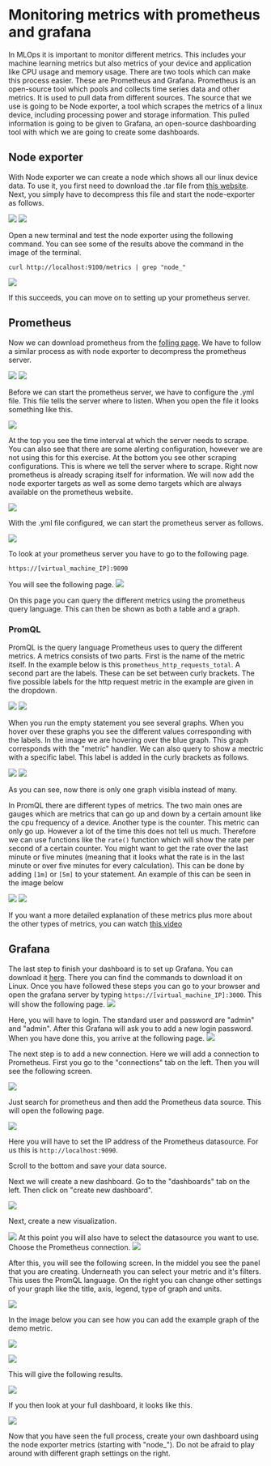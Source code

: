 # Monitoring metrics with prometheus and grafana

In MLOps it is important to monitor different metrics. This includes your machine learning metrics but also metrics of your device and application like CPU usage and memory usage. There are two tools which can make this process easier. These are Prometheus and Grafana. Prometheus is an open-source tool which pools and collects time series data and other metrics. It is used to pull data from different sources. The source that we use is going to be Node exporter, a tool which scrapes the metrics of a linux device, including processing power and storage information. This pulled information is going to be given to Grafana, an open-source dashboarding tool with which we are going to create some dashboards.

## Node exporter

With Node exporter we can create a node which shows all our linux device data. To use it, you first need to download the .tar file from [this website](https://prometheus.io/download/#node_exporter). Next, you simply have to decompress this file and start the node-exporter as follows.

<img src="images/nodeexporter1.png"  />
<img src="images/nodeexporter2.png"  />

Open a new terminal and test the node exporter using the following command. You can see some of the results above the command in the image of the terminal.

<code>curl http://localhost:9100/metrics | grep "node_"</code>

<img src="images/curlnodeexporter.png"   />

If this succeeds, you can move on to setting up your prometheus server.

##  Prometheus

Now we can download prometheus from the [folling page](https://prometheus.io/download). We have to follow a similar process as with node exporter to decompress the prometheus server. 

<img src="images/prometheusextract.png"  />
<img src="images/prometheusextract2.png"  />

Before we can start the prometheus server, we have to configure the .yml file. This file tells the server where to listen. When you open the file it looks something like this.

<img src="images/prometheus.yml.png"  />

At the top you see the time interval at which the server needs to scrape. You can also see that there are some alerting configuration, however we are not using this for this exercise. At the bottom you see other scraping configurations. This is where we tell the server where to scrape. Right now prometheus is already scraping itself for information. We will now add the node exporter targets as well as some demo targets which are always available on the prometheus website.

<img src="images/adddemojob.png"  />

With the .yml file configured, we can start the prometheus server as follows.

<img src="images/prometheussetup.png"  />

To look at your prometheus server you have to go to the following page.

<code>https://[virtual_machine_IP]:9090</code>

You will see the following page.
<img src="images/prometheuswelcome.png"  />

On this page you can query the different metrics using the prometheus query language. This can then be shown as both a table and a graph. 

### PromQL

PromQL is the query language Prometheus uses to query the different metrics. A metrics consists of two parts. First is the name of the metric itself. In the example below is this <code>prometheus_http_requests_total</code>. A second part are the labels. These can be set between curly brackets. The five possible labels for the http request metric in the example are given in the dropdown. 

<img src="images/promql1.png"  />
<img src="images/promql2.png"  />

When you run the empty statement you see several graphs. When you hover over these graphs you see the different values corresponding with the labels. In the image we are hovering over the blue graph. This graph corresponds with the "metric" handler. We can also query to show a mectric with a specific label. This label is added in the curly brackets as follows.

<img src="images/promql3.png"  />
<img src="images/promql4.png"  />

As you can see, now there is only one graph visibla instead of many.

In PromQL there are different types of metrics. The two main ones are gauges which are metrics that can go up and down by a certain amount like the cpu frequency of a device. Another type is the counter. This metric can only go up. However a lot of the time this does not tell us much. Therefore we can use functions like the <code>rate()</code> function which will show the rate per second of a certain counter. You might want to get the rate over the last minute or five minutes (meaning that it looks what the rate is in the last minute or over five minutes for every calculation). This can be done by adding <code>[1m]</code> or <code>[5m]</code> to your statement. An example of this can be seen in the image below

<img src="images/promql5.png"  />
<img src="images/promql6.png"  />

If you want a more detailed explanation of these metrics plus more about the other types of metrics, you can watch [this video](https://www.youtube.com/watch?v=fhx0ehppMGM&list=PLyBW7UHmEXgylLwxdVbrBQJ-fJ_jMvh8h&index=3)

## Grafana

The last step to finish your dashboard is to set up Grafana. You can download it [here](https://grafana.com/grafana/download?pg=get&plcmt=selfmanaged-box1-cta1). There you can find the commands to download it on Linux. Once you have followed these steps you can go to your browser and open the grafana server by typing <code>https://[virtual_machine_IP]:3000</code>. This will show the following page.
<img src="images/grafanalogin.png"  />
 
Here, you will have to login. The standard user and password are "admin" and "admin". After this Grafana will ask you to add a new login password. When you have done this, you arrive at the following page.
<img src="images/grafana welcome.png"  />

The next step is to add a new connection. Here we will add a connection to Prometheus. First you go to the "connections" tab on the left. Then you will see the following screen. 

<img src="images/addprometheusconnection.png"  />

Just search for prometheus and then add the Prometheus data source. This will open the following page.

<img src="images/addprometheusconnection4.png"  />

Here you will have to set the IP address of the Prometheus datasource. For us this is <code>http://localhost:9090</code>.

Scroll to the bottom and save your data source. 

Next we will create a new dashboard. Go to the "dashboards" tab on the left. Then click on "create new dashboard".

<img src="images/grafanacreatedashboard.png"  />

Next, create a new visualization.

<img src="images/
grafanacreatedashboard2.png"  />
At this point you will also have to select the datasource you want to use. Choose the Prometheus connection.
<img src="images/
addprometheustodashboard.png"  />

After this, you will see the following screen. In the middel you see the panel that you are creating. Underneath you can select your metric and it's filters. This uses the PromQL language. On the right you can change other settings of your graph like the title, axis, legend, type of graph and units. 

<img src="images/
grafanacreatedashboardstart.png"  />

In the image below you can see how you can add the example graph of the demo metric.

<img src="images/
examplegrafanadashboardsetup.png"  />

<img src="images/
examplegrafanadashboardsetup2.png"  />

This will give the following results.

<img src="images/
examplegrafanadashboardsetup3.png"  />

If you then look at your full dashboard, it looks like this.

<img src="images/
examplegrafanadashboardsetup4.png"  />

Now that you have seen the full process, create your own dashboard using the node exporter metrics (starting with "node_"). Do not be afraid to play around with different graph settings on the right.